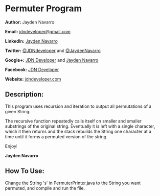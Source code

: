 Permuter Program
=============

**Author:** Jayden Navarro

**Email:** jdndeveloper@gmail.com

**LinkedIn:** [Jayden Navarro](https://www.linkedin.com/in/jaydennavarro)

**Twitter:** [@JDNdeveloper](https://twitter.com/JDNdeveloper) and [@JaydenNavarro](https://twitter.com/JaydenNavarro)

**Google+:** [JDN Developer](https://plus.google.com/u/0/+Jdndeveloper/posts) and [Jayden Navarro](https://plus.google.com/u/0/+JaydenNavarro/posts)

**Facebook:** [JDN Developer](https://www.facebook.com/jdndeveloper)

**Website:** [jdndeveloper.com](http://www.jdndeveloper.com/)

## Description:
This program uses recursion and iteration to output all permutations of a given String.

The recursive function repeatedly calls itself on smaller and smaller substrings of the original string. Eventually it is left with a single 
character, which it then returns and the stack rebuilds the String one character at a time until it forms a permuted version of the string.

Enjoy!

**Jayden Navarro**

## How To Use:

Change the String 's' in PermuterPrinter.java to the String you want permuted, and compile and run the file.

